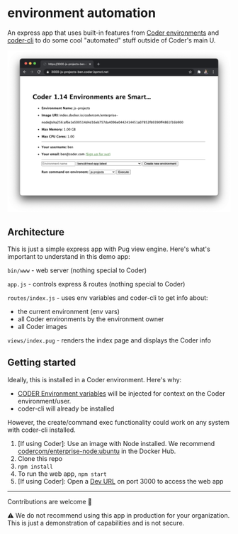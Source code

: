 # environment automation

An express app that uses built-in features from [Coder environments](https://coder.com/docs/environments) and [coder-cli](https://github.com/cdr/coder-cli) to do some cool "automated" stuff outside of Coder's main U.

![Web app screenshot](screenshot.png)

## Architecture

This is just a simple express app with Pug view engine. Here's what's important to understand in this demo app:

`bin/www` - web server (nothing special to Coder)

`app.js` - controls express & routes (nothing special to Coder)

`routes/index.js` - uses env variables and coder-cli to get info about:
- the current environment (env vars)
- all Coder environments by the environment owner
- all Coder images

`views/index.pug` - renders the index page and displays the Coder info

## Getting started

Ideally, this is installed in a Coder environment. Here's why:
- [CODER Environment variables](https://help.coder.com/hc/en-us/articles/360059484653-Working-with-CODER-Environment-Variables) will be injected for context on the Coder environment/user.
- coder-cli will already be installed

However, the create/command exec functionality could work on any system with coder-cli installed.

1. [If using Coder]: Use an image with Node installed. We recommend [codercom/enterprise-node:ubuntu](https://hub.docker.com/r/codercom/enterprise-node) in the Docker Hub.
2. Clone this repo
3. `npm install`
4. To run the web app, `npm start`
5. [If using Coder]: Open a [Dev URL](https://coder.com/docs/environments/devurls) on port 3000 to access the web app

---

Contributions are welcome 🙂 

⚠️ We do not recommend using this app in production for your organization. This is just a demonstration of capabilities and is not secure.